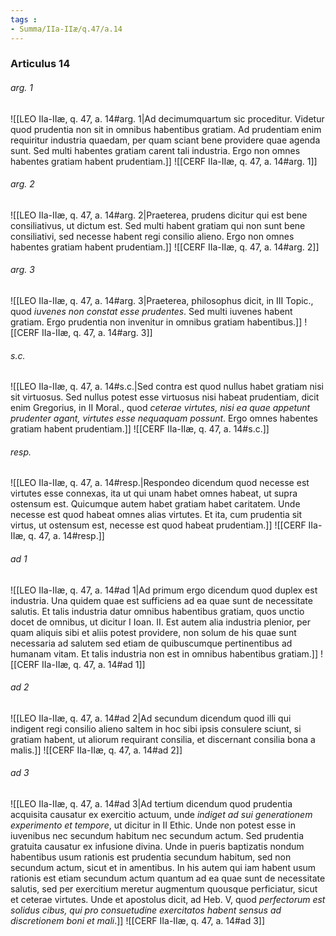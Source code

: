 ```yaml
---
tags : 
- Summa/IIa-IIæ/q.47/a.14
---
```


### Articulus 14

###### arg. 1
![[LEO IIa-IIæ, q. 47, a. 14#arg. 1|Ad decimumquartum sic proceditur. Videtur quod prudentia non sit in omnibus habentibus gratiam. Ad prudentiam enim requiritur industria quaedam, per quam sciant bene providere quae agenda sunt. Sed multi habentes gratiam carent tali industria. Ergo non omnes habentes gratiam habent prudentiam.]]
![[CERF IIa-IIæ, q. 47, a. 14#arg. 1]]

###### arg. 2
![[LEO IIa-IIæ, q. 47, a. 14#arg. 2|Praeterea, prudens dicitur qui est bene consiliativus, ut dictum est. Sed multi habent gratiam qui non sunt bene consiliativi, sed necesse habent regi consilio alieno. Ergo non omnes habentes gratiam habent prudentiam.]]
![[CERF IIa-IIæ, q. 47, a. 14#arg. 2]]

###### arg. 3
![[LEO IIa-IIæ, q. 47, a. 14#arg. 3|Praeterea, philosophus dicit, in III Topic., quod *iuvenes non constat esse prudentes*. Sed multi iuvenes habent gratiam. Ergo prudentia non invenitur in omnibus gratiam habentibus.]]
![[CERF IIa-IIæ, q. 47, a. 14#arg. 3]]

###### s.c.
![[LEO IIa-IIæ, q. 47, a. 14#s.c.|Sed contra est quod nullus habet gratiam nisi sit virtuosus. Sed nullus potest esse virtuosus nisi habeat prudentiam, dicit enim Gregorius, in II Moral., quod *ceterae virtutes, nisi ea quae appetunt prudenter agant, virtutes esse nequaquam possunt*. Ergo omnes habentes gratiam habent prudentiam.]]
![[CERF IIa-IIæ, q. 47, a. 14#s.c.]]

###### resp.
![[LEO IIa-IIæ, q. 47, a. 14#resp.|Respondeo dicendum quod necesse est virtutes esse connexas, ita ut qui unam habet omnes habeat, ut supra ostensum est. Quicumque autem habet gratiam habet caritatem. Unde necesse est quod habeat omnes alias virtutes. Et ita, cum prudentia sit virtus, ut ostensum est, necesse est quod habeat prudentiam.]]
![[CERF IIa-IIæ, q. 47, a. 14#resp.]]

###### ad 1
![[LEO IIa-IIæ, q. 47, a. 14#ad 1|Ad primum ergo dicendum quod duplex est industria. Una quidem quae est sufficiens ad ea quae sunt de necessitate salutis. Et talis industria datur omnibus habentibus gratiam, quos unctio docet de omnibus, ut dicitur I Ioan. II. Est autem alia industria plenior, per quam aliquis sibi et aliis potest providere, non solum de his quae sunt necessaria ad salutem sed etiam de quibuscumque pertinentibus ad humanam vitam. Et talis industria non est in omnibus habentibus gratiam.]]
![[CERF IIa-IIæ, q. 47, a. 14#ad 1]]

###### ad 2
![[LEO IIa-IIæ, q. 47, a. 14#ad 2|Ad secundum dicendum quod illi qui indigent regi consilio alieno saltem in hoc sibi ipsis consulere sciunt, si gratiam habent, ut aliorum requirant consilia, et discernant consilia bona a malis.]]
![[CERF IIa-IIæ, q. 47, a. 14#ad 2]]

###### ad 3
![[LEO IIa-IIæ, q. 47, a. 14#ad 3|Ad tertium dicendum quod prudentia acquisita causatur ex exercitio actuum, unde *indiget ad sui generationem experimento et tempore*, ut dicitur in II Ethic. Unde non potest esse in iuvenibus nec secundum habitum nec secundum actum. Sed prudentia gratuita causatur ex infusione divina. Unde in pueris baptizatis nondum habentibus usum rationis est prudentia secundum habitum, sed non secundum actum, sicut et in amentibus. In his autem qui iam habent usum rationis est etiam secundum actum quantum ad ea quae sunt de necessitate salutis, sed per exercitium meretur augmentum quousque perficiatur, sicut et ceterae virtutes. Unde et apostolus dicit, ad Heb. V, quod *perfectorum est solidus cibus, qui pro consuetudine exercitatos habent sensus ad discretionem boni et mali*.]]
![[CERF IIa-IIæ, q. 47, a. 14#ad 3]]

